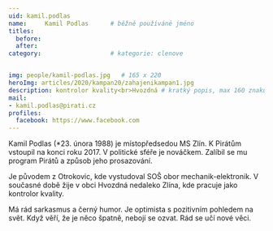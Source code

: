 ```yaml
---
uid: kamil.podlas
name:     Kamil Podlas  	# běžně používáné jméno
titles:
  before: 
  after:
category:                   # kategorie: clenove


img: people/kamil-podlas.jpg   # 165 x 220
heroImg: articles/2020/kampan20/zahajenikampan1.jpg
description: kontrolor kvality<br>Hvozdná # kratký popis, max 160 znaků
mail:
- kamil.podlas@pirati.cz
profiles:
  facebook: https://www.facebook.com
---
```

Kamil Podlas (*23. února 1988) je místopředsedou MS Zlín. K Pirátům vstoupil na konci roku 2017. V politické sféře je nováčkem. Zalíbil se mu program Pirátů a způsob jeho prosazování.

Je původem z Otrokovic, kde vystudoval SOŠ obor mechanik-elektronik. V současné době žije v obci Hvozdná nedaleko Zlína, kde pracuje jako kontrolor kvality.

Má rád sarkasmus a černý humor. Je optimista s pozitivním pohledem na svět. Když věří, že je něco špatně, nebojí se ozvat. Rád se učí nové věci.
